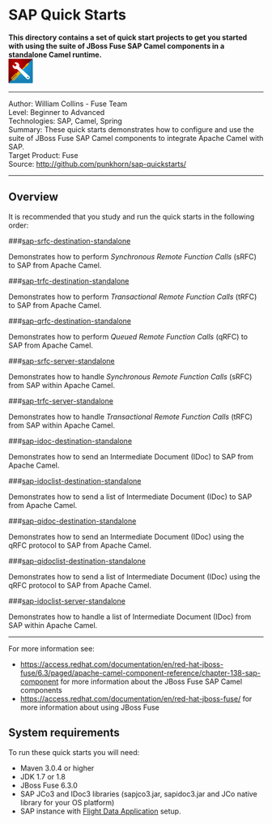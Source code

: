 SAP Quick Starts  
================  
 **This directory contains a set of quick start projects to get you started with using the suite of JBoss Fuse SAP Camel components in a standalone Camel runtime.**  
![SAP Tool Suite](../sap_tool_suite.png "SAP Tool Suite")

***  
Author: William Collins - Fuse Team  
Level: Beginner to Advanced  
Technologies: SAP, Camel, Spring  
Summary: These quick starts demonstrates how to configure and use the suite of JBoss Fuse SAP Camel components to integrate Apache Camel with SAP.       
Target Product: Fuse  
Source: <http://github.com/punkhorn/sap-quickstarts/>  

***  

Overview  
--------  

It is recommended that you study and run the quick starts in the following order:  

###[sap-srfc-destination-standalone](sap-srfc-destination-standalone/README.md)  

Demonstrates how to perform *Synchronous Remote Function Calls* (sRFC) to SAP from Apache Camel.   

###[sap-trfc-destination-standalone](sap-trfc-destination-standalone/README.md)    

Demonstrates how to perform *Transactional Remote Function Calls* (tRFC) to SAP from Apache Camel.   

###[sap-qrfc-destination-standalone](sap-qrfc-destination-standalone/README.md)    

Demonstrates how to perform *Queued Remote Function Calls* (qRFC) to SAP from Apache Camel.   

###[sap-srfc-server-standalone](sap-srfc-server-standalone/README.md)  

Demonstrates how to handle *Synchronous Remote Function Calls* (sRFC) from SAP within Apache Camel.   
  
###[sap-trfc-server-standalone](sap-trfc-server-standalone/README.md)  

Demonstrates how to handle *Transactional Remote Function Calls* (tRFC) from SAP within Apache Camel.   

###[sap-idoc-destination-standalone](sap-idoc-destination-standalone/README.md)   

Demonstrates how to send an Intermediate Document (IDoc) to SAP from Apache Camel.   

###[sap-idoclist-destination-standalone](sap-idoclist-destination-standalone/README.md)   

Demonstrates how to send a list of Intermediate Document (IDoc) to SAP from Apache Camel.   

###[sap-qidoc-destination-standalone](sap-qidoc-destination-standalone/README.md)   

Demonstrates how to send an Intermediate Document (IDoc) using the qRFC protocol to SAP from Apache Camel.   

###[sap-qidoclist-destination-standalone](sap-qidoclist-destination-standalone/README.md)   

Demonstrates how to send a list of Intermediate Document (IDoc) using the qRFC protocol to SAP from Apache Camel.   

###[sap-idoclist-server-standalone](sap-idoclist-server-standalone/README.md)   

Demonstrates how to handle a list of Intermediate Document (IDoc) from SAP within Apache Camel.   

-----
For more information see:

* <https://access.redhat.com/documentation/en/red-hat-jboss-fuse/6.3/paged/apache-camel-component-reference/chapter-138-sap-component> for more information about the JBoss Fuse SAP Camel components 
* <https://access.redhat.com/documentation/en/red-hat-jboss-fuse/> for more information about using JBoss Fuse

System requirements
-------------------

To run these quick starts you will need:

* Maven 3.0.4 or higher
* JDK 1.7 or 1.8
* JBoss Fuse 6.3.0
* SAP JCo3 and IDoc3 libraries (sapjco3.jar, sapidoc3.jar and JCo native library for your OS platform)
* SAP instance with [Flight Data Application](http://help.sap.com/saphelp_erp60_sp/helpdata/en/db/7c623cf568896be10000000a11405a/content.htm) setup.
